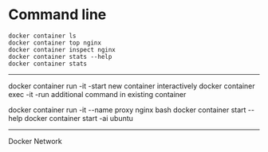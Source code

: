 <!-- TITLE: Command Line -->
<!-- SUBTITLE: A quick summary of Command Line -->

# Command line


```text
docker container ls
docker container top nginx
docker container inspect nginx
docker container stats --help
docker container stats
```



-----


docker container run -it   -start new container interactively
docker container exec -it   -run additional command in existing container

docker container run -it --name proxy nginx bash
docker container start --help
docker container start -ai ubuntu


-----


Docker Network


